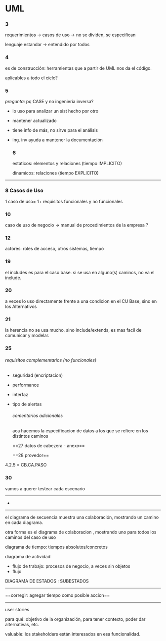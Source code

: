 # UML

### 3

requerimientos -> casos de uso -> no se dividen, se especifican

lenguaje estandar -> entendido por todos

### 4

es de construcción: herramientas que a partir de UML nos da el código.

aplicables a todo el ciclo?

### 5

*pregunta:* pq CASE y no ingenieria inversa?

*   lo uso para analizar un sist hecho por otro
*   mantener actualizado

 *    tiene info de más, no sirve para el análisis

 *    ing. inv ayuda a mantener la documentación

      ### 6

      estaticos: elementos y relaciones (tiempo IMPLICITO)

      dinamicos: relaciones (tiempo EXPLICITO)

----

### 8 Casos de Uso

1 caso de uso= 1+ requisitos funcionales y no funcionales

### 10

caso de uso de negocio -> manual de procedimientos de la empresa ?

### 12

actores: roles de acceso, otros sistemas, tiempo

### 19

el includes es para el caso base. si se usa en alguno(s) caminos, no va el include.

### 20

a veces lo uso directamente frente a una condicion en el CU Base, sino en los Alternativos

### 21

la herencia no se usa mucho, sino include/extends, es mas facil de comunicar y modelar.

### 25

###### requisitos complementarios (no funcionales)

*   seguridad (encriptacion)

*   performance

*   interfaz

*   tipo de alertas

    ###### comentarios adicionales

    aca hacemos la especificacion de datos a los que se refiere en los distintos caminos

    ==27 datos de cabezera - anexo==

    ==28 provedor==

4.2.5 = CB.CA.PASO

### 30

vamos a querer testear cada escenario

---

-   ​

------

el diagrama de secuencia muestra una colaboración, mostrando un camino en cada diagrama.

otra forma es el diagrama de colaboracion , mostrando uno para todos los caminos del caso de uso

diagrama de tiempo: tiempos absolutos/concretos

diagrama de actividad

-   flujo de trabajo: procesos de negocio, a veces sin objetos
-   flujo 

DIAGRAMA DE ESTADOS : SUBESTADOS

------

==corregir: agregar tiempo como posible accion==

------

user stories

para qué: objetivo de la organización, para tener contexto, poder dar alternativas, etc.

valuable: los stakeholders están interesados en esa funcionalidad.

